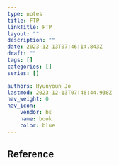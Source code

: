 ```yaml
---
type: notes
title: FTP
linkTitle: FTP
layout: ""
description: ""
date: 2023-12-13T07:46:14.843Z
draft: ""
tags: []
categories: []
series: []

authors: Hyunyoun Jo
lastmod: 2023-12-13T07:46:44.938Z
nav_weight: 0
nav_icon:
    vendor: bs
    name: book
    color: blue
---
```


## Reference
